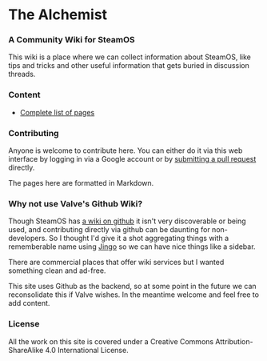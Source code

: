 # The Alchemist
### A Community Wiki for SteamOS

This wiki is a place where we can collect information about SteamOS, like tips and tricks and other useful information that gets buried in discussion threads. 

### Content

- [Complete list of pages](http://alchemistwiki.com/wiki)

### Contributing
Anyone is welcome to contribute here. You can either do it via this web interface by logging in via a Google account or by [submitting a pull request](https://github.com/castrojo/vaporforge) directly.

The pages here are formatted in Markdown.

### Why not use Valve's Github Wiki?

Though SteamOS has [a wiki on github](https://github.com/ValveSoftware/SteamOS/wiki) it isn't very discoverable or being used, and contributing directly via github can be daunting for non-developers. So I thought I'd give it a shot aggregating things with a rememberable name using [Jingo](https://github.com/claudioc/jingo) so we can have nice things like a sidebar. 

There are commercial places that offer wiki services but I wanted something clean and ad-free. 

This site uses Github as the backend, so at some point in the future we can reconsolidate this if Valve wishes. In the meantime welcome and feel free to add content. 

### License

All the work on this site is covered under a Creative Commons Attribution-ShareAlike 4.0 International License.
